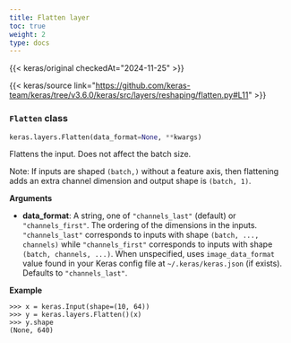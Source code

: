 ```yaml
---
title: Flatten layer
toc: true
weight: 2
type: docs
---
```


{{< keras/original checkedAt="2024-11-25" >}}

{{< keras/source link="https://github.com/keras-team/keras/tree/v3.6.0/keras/src/layers/reshaping/flatten.py#L11" >}}

### `Flatten` class

```python
keras.layers.Flatten(data_format=None, **kwargs)
```

Flattens the input. Does not affect the batch size.

Note: If inputs are shaped `(batch,)` without a feature axis, then flattening adds an extra channel dimension and output shape is `(batch, 1)`.

**Arguments**

- **data_format**: A string, one of `"channels_last"` (default) or `"channels_first"`. The ordering of the dimensions in the inputs. `"channels_last"` corresponds to inputs with shape `(batch, ..., channels)` while `"channels_first"` corresponds to inputs with shape `(batch, channels, ...)`. When unspecified, uses `image_data_format` value found in your Keras config file at `~/.keras/keras.json` (if exists). Defaults to `"channels_last"`.

**Example**

```console
>>> x = keras.Input(shape=(10, 64))
>>> y = keras.layers.Flatten()(x)
>>> y.shape
(None, 640)
```
